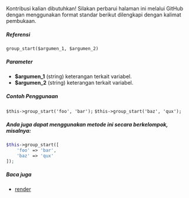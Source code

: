Kontribusi kalian dibutuhkan!
Silakan perbarui halaman ini melalui GitHub dengan menggunakan format standar berikut dilengkapi dengan kalimat pembukaan.

##### Referensi

`group_start($argumen_1, $argumen_2)`

##### Parameter
* **$argumen_1** (string) keterangan terkait variabel.
* **$argumen_2** (string) keterangan terkait variabel.

##### Contoh Penggunaan
`$this->group_start('foo', 'bar');`
`$this->group_start('baz', 'qux');`


##### Anda juga dapat menggunakan metode ini secara berkelompok, misalnya:
```php
$this->group_start([
    'foo' => 'bar',
    'baz' => 'qux'
]);
```

##### Baca juga
* [render](./render)
